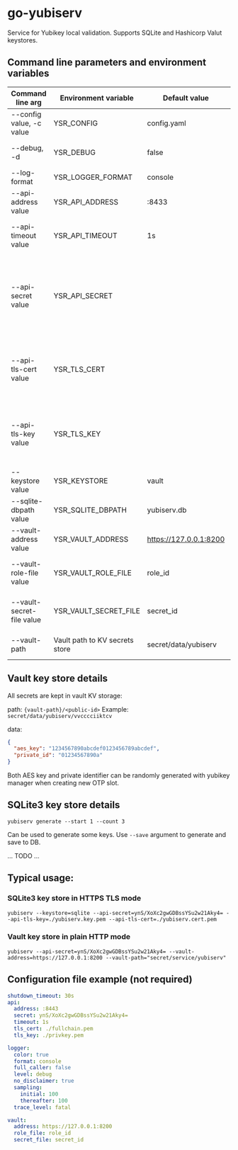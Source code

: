 # go-yubiserv

Service for Yubikey local validation. Supports SQLite and Hashicorp Valut keystores.


## Command line parameters and environment variables 

| Command line arg          | Environment variable            | Default value          | Description                                                                   |
|---------------------------|---------------------------------|------------------------|-------------------------------------------------------------------------------|
| --config value, -c value  | YSR_CONFIG                      | config.yaml            | Configuration file name                                                       |
| --debug, -d               | YSR_DEBUG                       | false                  | Enable debug log messages                                                     |
| --log-format              | YSR_LOGGER_FORMAT               | console                | Log format: console/json                                                      |
| --api-address value       | YSR_API_ADDRESS                 | :8433                  | Validation API bind address                                                   |
| --api-timeout value       | YSR_API_TIMEOUT                 | 1s                     | Validation API connect/read timeout                                           |
| --api-secret value        | YSR_API_SECRET                  |                        | Base64-encoded string for HMAC signature verification, empty to disable check |
| --api-tls-cert value      | YSR_TLS_CERT                    |                        | Validation API TLS certificate file path. If empty, will use HTTP mode        |
| --api-tls-key value       | YSR_TLS_KEY                     |                        | Validation API TLS private key file path. If empty, will use HTTP mode        |
| --keystore value          | YSR_KEYSTORE                    | vault                  | Key store: vault/sqlite                                                       |
| --sqlite-dbpath value     | YSR_SQLITE_DBPATH               | yubiserv.db            | SQLite3 database path                                                         |
| --vault-address value     | YSR_VAULT_ADDRESS               | https://127.0.0.1:8200 | Vault server address                                                          |
| --vault-role-file value   | YSR_VAULT_ROLE_FILE             | role_id                | Path to file containing role_id for Vault auth                                |
| --vault-secret-file value | YSR_VAULT_SECRET_FILE           | secret_id              | Path to file containing secret_id for Vault auth                              |
| --vault-path              | Vault path to KV secrets store  | secret/data/yubiserv   | Vault path to KV secrets store                                                |

## Vault key store details
All secrets are kept in vault KV storage:

path: 
```{vault-path}/<public-id>```
Example: ```secret/data/yubiserv/vvcccciiktcv```

data: 
```json
{
  "aes_key": "1234567890abcdef0123456789abcdef",
  "private_id": "01234567890a"
}
```
Both AES key and private identifier can be randomly generated with yubikey manager when creating new OTP slot.

## SQLite3 key store details

```yubiserv generate --start 1 --count 3```

Can be used to generate some keys. Use ```--save``` argument to generate and save to DB.

... TODO ...

## Typical usage:
### SQLite3 key store in HTTPS TLS mode
```yubiserv --keystore=sqlite --api-secret=ynS/XoXc2gwGDBssYSu2w21Aky4= --api-tls-key=./yubiserv.key.pem --api-tls-cert=./yubiserv.cert.pem```

### Vault key store in plain HTTP mode
```yubiserv --api-secret=ynS/XoXc2gwGDBssYSu2w21Aky4= --vault-address=https://127.0.0.1:8200 --vault-path="secret/service/yubiserv"```


## Configuration file example (not required)
```yaml
shutdown_timeout: 30s
api:
  address: :8443
  secret: ynS/XoXc2gwGDBssYSu2w21Aky4=
  timeout: 1s
  tls_cert: ./fullchain.pem
  tls_key: ./privkey.pem

logger:
  color: true
  format: console
  full_caller: false
  level: debug
  no_disclaimer: true
  sampling:
    initial: 100
    thereafter: 100
  trace_level: fatal

vault:
  address: https://127.0.0.1:8200
  role_file: role_id
  secret_file: secret_id
```